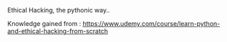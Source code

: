 Ethical Hacking, the pythonic way.. 

Knowledge gained from : https://www.udemy.com/course/learn-python-and-ethical-hacking-from-scratch
